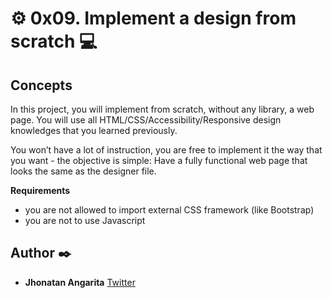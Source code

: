 # :gear: 0x09. Implement a design from scratch :computer:

## Concepts

In this project, you will implement from scratch, without any library, a web page. You will use all HTML/CSS/Accessibility/Responsive design knowledges that you learned previously.

You won’t have a lot of instruction, you are free to implement it the way that you want - the objective is simple: Have a fully functional web page that looks the same as the designer file.

**Requirements**

- you are not allowed to import external CSS framework (like Bootstrap)
- you are not to use Javascript

## Author :black_nib:

- **Jhonatan Angarita**
  [Twitter](https://twitter.com/Alejandro_Angar)

